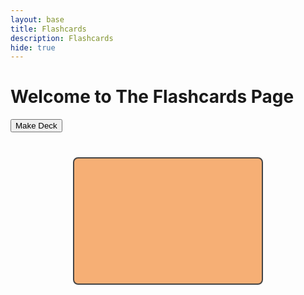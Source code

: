 ```yaml
---
layout: base
title: Flashcards
description: Flashcards
hide: true
---
```


# Welcome to The Flashcards Page

<style>
  .deck-container {
    display: flex;
    flex-wrap: wrap;
    gap: 10px;
    margin-top: 20px;
  }

  .deck {
    width: 200px;
    height: 100px;
    border-radius: 8px;
    text-align: center;
    display: flex;
    flex-direction: column;
    justify-content: center;
    align-items: center;
    cursor: pointer;
    background-color: #f6af75;
    color: white;
    transition: transform 0.3s ease;
    border: 2px solid #555;
  }

  .deck:hover {
    transform: scale(1.05);
    background-color: #edccb9;
  }

  .hidden {
    display: none;
  }

  #add-deck-form {
    margin-bottom: 20px;
  }

  .form-group {
    margin-bottom: 10px;
  }

  .flashcard-container {
    display: flex;
    flex-direction: column;
    align-items: center;
    margin-top: 20px;
  }

  .flashcard {
    width: 300px;
    height: 200px;
    border-radius: 8px;
    text-align: center;
    display: flex;
    flex-direction: column;
    justify-content: center;
    align-items: center;
    cursor: pointer;
    background-color: #f6af75; /* Default for question side */
    color: black;
    border: 2px solid #444;
    margin-bottom: 10px;
  }

  .flashcard.answer {
    background-color: #edccb9; /* light canteloupe for answer side */
  }

  .flashcard:hover {
    background-color: #d9a586;
    transform: scale(1.05);
  }
</style>

<div id="flashcard-app">
  <button id="create-deck-btn">Make Deck</button>
  <div id="add-deck-form" class="hidden">
    <div id="deck-info-phase">
      <div class="form-group">
        <label for="deck-title">Deck Title:</label>
        <input type="text" id="deck-title" placeholder="Enter deck title">
      </div>
      <button id="next-phase-btn">Next</button>
    </div>
    <div id="question-phase" class="hidden">
      <div class="form-group">
        <label for="question">Question:</label>
        <input type="text" id="question" placeholder="Enter question">
      </div>
      <div class="form-group">
        <label for="answer">Answer:</label>
        <input type="text" id="answer" placeholder="Enter answer">
      </div>
      <button id="add-card-btn">Add Flashcard</button>
      <button id="finish-deck-btn">Finish Deck</button>
    </div>
  </div>

  <div class="deck-container" id="deck-container"></div>
  <div class="flashcard-container hidden" id="flashcard-container">
    <div class="flashcard hidden" id="flashcard"></div>
    <button id="next-card-btn" class="hidden">Next Card</button>
    <button id="close-deck-btn" class="hidden">Close Deck</button>
  </div>
</div>

<script>
  const createDeckBtn = document.getElementById('create-deck-btn');
  const addDeckForm = document.getElementById('add-deck-form');
  const deckInfoPhase = document.getElementById('deck-info-phase');
  const questionPhase = document.getElementById('question-phase');
  const deckContainer = document.getElementById('deck-container');
  const flashcardContainer = document.getElementById('flashcard-container');
  const flashcard = document.getElementById('flashcard');
  const nextCardBtn = document.getElementById('next-card-btn');
  const closeDeckBtn = document.getElementById('close-deck-btn');

  let decks = []; // Array to store all decks
  let currentDeck = null; // Deck currently being viewed
  let currentCardIndex = 0; // Index of the current card being viewed

  // Show deck creation form
  createDeckBtn.addEventListener('click', () => {
    addDeckForm.classList.remove('hidden');
    deckInfoPhase.classList.remove('hidden');
    questionPhase.classList.add('hidden');
  });

  // Proceed to question creation phase
  document.getElementById('next-phase-btn').addEventListener('click', () => {
    const deckTitle = document.getElementById('deck-title').value.trim();

    if (deckTitle) {
      currentDeck = { title: deckTitle, cards: [] };
      decks.push(currentDeck);
      deckInfoPhase.classList.add('hidden');
      questionPhase.classList.remove('hidden');
    } else {
      alert('Please provide a deck title.');
    }
  });

document.getElementById('add-card-btn').addEventListener('click', async () => {
    const question = document.getElementById('question').value.trim();
    const answer = document.getElementById('answer').value.trim();

    if (question && answer) {
        try {
            // Define the backend URL
            const backendURL = 'http://127.0.0.1:8887/api/flashcard';

            // Prepare the payload for the POST request
            const flashcardData = {
                title: question,
                content: answer,
                user_id: 1 // Replace with the appropriate user_id if necessary
            };

            // Send the POST request to the backend
            const response = await fetch(backendURL, {
                method: 'POST',
                headers: {
                    'Content-Type': 'application/json',
                },
                body: JSON.stringify(flashcardData),
                credentials: 'include' // Include cookies in the request
            });

            // Handle the response
            if (response.ok) {
                const result = await response.json();
                alert('Flashcard created successfully!');
                console.log('Flashcard created:', result);

                // Reset the form fields after success
                document.getElementById('question').value = '';
                document.getElementById('answer').value = '';
            } else {
                const errorText = await response.text();
                alert('Failed to create flashcard: ' + errorText);
            }
        } catch (error) {
            console.error('Error:', error);
            alert('An error occurred while creating the flashcard.');
        }
    } else {
        alert('Please provide both a question and an answer.');
    }
});




  // Finish creating the deck
  document.getElementById('finish-deck-btn').addEventListener('click', () => {
    addDeckForm.classList.add('hidden');
    displayDeck(currentDeck);
  });

  // Display the deck in the deck container
  function displayDeck(deck) {
    const deckElement = document.createElement('div');
    deckElement.classList.add('deck');
    deckElement.innerHTML = `
      <h3>${deck.title}</h3>
      <button class="open-deck-btn">Open Deck</button>
    `;

    deckElement.querySelector('.open-deck-btn').addEventListener('click', () => {
      openDeck(deck);
    });

    deckContainer.appendChild(deckElement);
  }

  // Open the deck and show flashcards
  function openDeck(deck) {
    currentDeck = deck;
    currentCardIndex = 0;
    showFlashcard(deck.cards[currentCardIndex]);
    flashcardContainer.classList.remove('hidden');
    deckContainer.classList.add('hidden');
    nextCardBtn.classList.remove('hidden');
    closeDeckBtn.classList.remove('hidden');
  }

  // Show the current flashcard
  function showFlashcard(card) {
    flashcard.textContent = card.question;
    flashcard.classList.remove('hidden');
    flashcard.classList.remove('answer');
    flashcard.onclick = () => {
      if (flashcard.textContent === card.question) {
        flashcard.textContent = card.answer;
        flashcard.classList.add('answer');
      } else {
        flashcard.textContent = card.question;
        flashcard.classList.remove('answer');
      }
    };
  }

  // Show the next card
  nextCardBtn.addEventListener('click', () => {
    if (currentDeck.cards.length > 0) {
      currentCardIndex = (currentCardIndex + 1) % currentDeck.cards.length;
      showFlashcard(currentDeck.cards[currentCardIndex]);
    }
  });

  // Close the deck and return to deck view
  closeDeckBtn.addEventListener('click', () => {
    flashcardContainer.classList.add('hidden');
    deckContainer.classList.remove('hidden');
    nextCardBtn.classList.add('hidden');
    closeDeckBtn.classList.add('hidden');
  });
</script>
